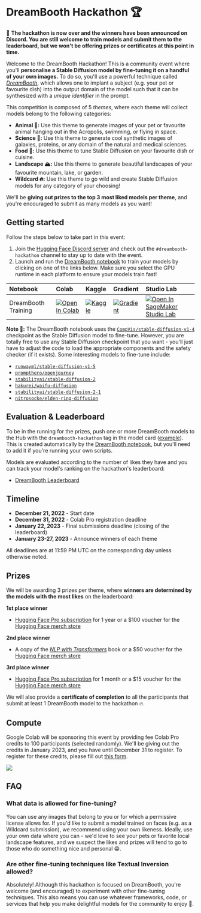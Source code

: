# DreamBooth Hackathon 🏆

📣 **The hackathon is now over and the winners have been announced on Discord. You are still welcome to train models and submit them to the leaderboard, but we won't be offering prizes or certificates at this point in time.**


Welcome to the DreamBooth Hackathon! This is a community event where you'll **personalise a Stable Diffusion model by fine-tuning it on a handful of your own images.** To do so, you'll use a powerful technique called [_DreamBooth_](https://arxiv.org/abs/2208.12242), which allows one to implant a subject (e.g. your pet or favourite dish) into the output domain of the model such that it can be synthesized with a _unique identifier_ in the prompt.

This competition is composed of 5 _themes_, where each theme will collect models belong to the following categories:

* **Animal 🐨:** Use this theme to generate images of your pet or favourite animal hanging out in the Acropolis, swimming, or flying in space.
* **Science 🔬:** Use this theme to generate cool synthetic images of galaxies, proteins, or any domain of the natural and medical sciences.
* **Food 🍔:** Use this theme to tune Stable Diffusion on your favourite dish or cuisine.
* **Landscape 🏔:** Use this theme to generate beautiful landscapes of your favourite mountain, lake, or garden.
* **Wildcard 🔥:** Use this theme to go wild and create Stable Diffusion models for any category of your choosing!

We'll be **giving out prizes to the top 3 most liked models per theme**, and you're encouraged to submit as many models as you want! 

## Getting started

Follow the steps below to take part in this event:

1. Join the [Hugging Face Discord server](https://huggingface.co/join/discord) and check out the `#dreambooth-hackathon` channel to stay up to date with the event.
2. Launch and run the [DreamBooth notebook](https://github.com/huggingface/diffusion-models-class/blob/main/hackathon/dreambooth.ipynb) to train your models by clicking on one of the links below. Make sure you select the GPU runtime in each platform to ensure your models train fast!

| Notebook                                     | Colab                                                                                                                                                                                               | Kaggle                                                                                                                                                                                                   | Gradient                                                                                                                                                                               | Studio Lab                                                                                                                                                                                                   |
|:--------------------------------------------|:----------------------------------------------------------------------------------------------------------------------------------------------------------------------------------------------------|:---------------------------------------------------------------------------------------------------------------------------------------------------------------------------------------------------------|:---------------------------------------------------------------------------------------------------------------------------------------------------------------------------------------|:-------------------------------------------------------------------------------------------------------------------------------------------------------------------------------------------------------------|
| DreamBooth Training                              | [![Open In Colab](https://colab.research.google.com/assets/colab-badge.svg)](https://colab.research.google.com/github/huggingface/diffusion-models-class/blob/main/hackathon/dreambooth.ipynb)              | [![Kaggle](https://kaggle.com/static/images/open-in-kaggle.svg)](https://kaggle.com/kernels/welcome?src=https://github.com/huggingface/diffusion-models-class/blob/main/hackathon/dreambooth.ipynb)              | [![Gradient](https://assets.paperspace.io/img/gradient-badge.svg)](https://console.paperspace.com/github/huggingface/diffusion-models-class/blob/main/hackathon/dreambooth.ipynb)              | [![Open In SageMaker Studio Lab](https://studiolab.sagemaker.aws/studiolab.svg)](https://studiolab.sagemaker.aws/import/github/huggingface/diffusion-models-class/blob/main/hackathon/dreambooth.ipynb)              |

**Note 👋:** The DreamBooth notebook uses the [`CompVis/stable-diffusion-v1-4`](https://huggingface.co/CompVis/stable-diffusion-v1-4) checkpoint as the Stable Diffusion model to fine-tune. However, you are totally free to use any Stable Diffusion checkpoint that you want - you'll just have to adjust the code to load the appropriate components and the safety checker (if it exists). Some interesting models to fine-tune include:

* [`runwayml/stable-diffusion-v1-5`](https://huggingface.co/runwayml/stable-diffusion-v1-5)
* [`prompthero/openjourney`](https://huggingface.co/prompthero/openjourney)
* [`stabilityai/stable-diffusion-2`](https://huggingface.co/stabilityai/stable-diffusion-2)
* [`hakurei/waifu-diffusion`](https://huggingface.co/hakurei/waifu-diffusion)
* [`stabilityai/stable-diffusion-2-1`](https://huggingface.co/stabilityai/stable-diffusion-2-1)
* [`nitrosocke/elden-ring-diffusion`](https://huggingface.co/nitrosocke/elden-ring-diffusion)

## Evaluation & Leaderboard

To be in the running for the prizes, push one or more DreamBooth models to the Hub with the `dreambooth-hackathon` tag in the model card ([example](https://huggingface.co/lewtun/ccorgi-dog/blob/main/README.md#L9)). This is created automatically by the [DreamBooth notebook](https://github.com/huggingface/diffusion-models-class/blob/main/hackathon/dreambooth.ipynb), but you'll need to add it if you're running your own scripts.

Models are evaluated according to the number of likes they have and you can track your model's ranking on the hackathon's leaderboard:

* [DreamBooth Leaderboard](https://huggingface.co/spaces/dreambooth-hackathon/leaderboard)

## Timeline

* **December 21, 2022** - Start date
* **December 31, 2022** - Colab Pro registration deadline
* **January 22, 2023** - Final submissions deadline (closing of the leaderboard)
* **January 23-27, 2023** - Announce winners of each theme

All deadlines are at 11:59 PM UTC on the corresponding day unless otherwise noted.

## Prizes

We will be awarding 3 prizes per theme, where **winners are determined by the models with the most likes** on the leaderboard:

**1st place winner**

* [Hugging Face Pro subscription](https://huggingface.co/pricing) for 1 year or a $100 voucher for the [Hugging Face merch store](https://store.huggingface.co/)

**2nd place winner**

* A copy of the [_NLP with Transformers_](https://transformersbook.com/) book or a $50 voucher for the [Hugging Face merch store](https://store.huggingface.co/)

**3rd place winner**

* [Hugging Face Pro subscription](https://huggingface.co/pricing) for 1 month or a $15 voucher for the [Hugging Face merch store](https://store.huggingface.co/)

We will also provide a **certificate of completion** to all the participants that submit at least 1 DreamBooth model to the hackathon 🔥.


## Compute

Google Colab will be sponsoring this event by providing fee Colab Pro credits to 100 participants (selected randomly). We'll be giving out the credits in January 2023, and you have until December 31 to register. To register for these credits, please fill out [this form](https://docs.google.com/forms/d/e/1FAIpQLSeE_js5bxq_a_nFTglbZbQqjd6KNDD9r4YRg42kDFGSb5aoYQ/viewform).

![](https://lh3.googleusercontent.com/-l6dUgmPOKMM/X7w3nNn3OpI/AAAAAAAALAg/74fTRiPqikMURTD_Dn4PzAVADey2_6lLwCNcBGAsYHQ/s400/colab-logo-128x128.png)

## FAQ

### What data is allowed for fine-tuning?

You can use any images that belong to you or for which a permissive license allows for. If you'd like to submit a model trained on faces (e.g. as a Wildcard submission), we recommend using your own likeness. Ideally, use your own data where you can - we'd love to see your pets or favorite local landscape features, and we suspect the likes and prizes will tend to go to those who do something nice and personal 😁.

### Are other fine-tuning techniques like Textual Inversion allowed?

Absolutely! Although this hackathon is focused on DreamBooth, you're welcome (and encouraged) to experiment with other fine-tuning techniques. This also means you can use whatever frameworks, code, or services that help you make delightful models for the community to enjoy 🥰.

